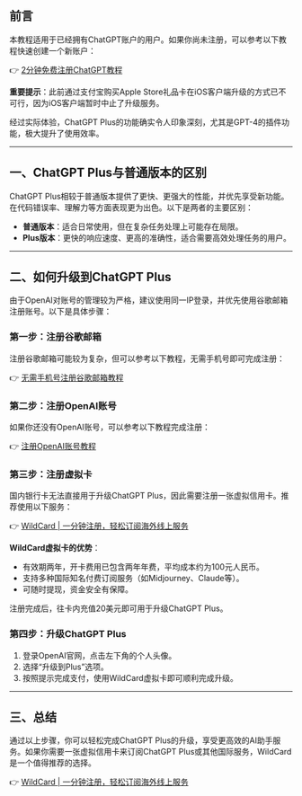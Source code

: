 ## 前言

本教程适用于已经拥有ChatGPT账户的用户。如果你尚未注册，可以参考以下教程快速创建一个新账户：

👉 [2分钟免费注册ChatGPT教程](https://bit.ly/bewildcard)

**重要提示**：此前通过支付宝购买Apple Store礼品卡在iOS客户端升级的方式已不可行，因为iOS客户端暂时中止了升级服务。

经过实际体验，ChatGPT Plus的功能确实令人印象深刻，尤其是GPT-4的插件功能，极大提升了使用效率。

---

## 一、ChatGPT Plus与普通版本的区别

ChatGPT Plus相较于普通版本提供了更快、更强大的性能，并优先享受新功能。在代码错误率、理解力等方面表现更为出色。以下是两者的主要区别：

- **普通版本**：适合日常使用，但在复杂任务处理上可能存在局限。
- **Plus版本**：更快的响应速度、更高的准确性，适合需要高效处理任务的用户。

---

## 二、如何升级到ChatGPT Plus

由于OpenAI对账号的管理较为严格，建议使用同一IP登录，并优先使用谷歌邮箱注册账号。以下是具体步骤：

### 第一步：注册谷歌邮箱

注册谷歌邮箱可能较为复杂，但可以参考以下教程，无需手机号即可完成注册：

👉 [无需手机号注册谷歌邮箱教程](https://bit.ly/bewildcard)

### 第二步：注册OpenAI账号

如果你还没有OpenAI账号，可以参考以下教程完成注册：

👉 [注册OpenAI账号教程](https://bit.ly/bewildcard)

### 第三步：注册虚拟卡

国内银行卡无法直接用于升级ChatGPT Plus，因此需要注册一张虚拟信用卡。推荐使用以下服务：

👉 [WildCard | 一分钟注册，轻松订阅海外线上服务](https://bit.ly/bewildcard)

**WildCard虚拟卡的优势**：
- 有效期两年，开卡费用已包含两年年费，平均成本约为100元人民币。
- 支持多种国际知名付费订阅服务（如Midjourney、Claude等）。
- 可随时提现，资金安全有保障。

注册完成后，往卡内充值20美元即可用于升级ChatGPT Plus。

### 第四步：升级ChatGPT Plus

1. 登录OpenAI官网，点击左下角的个人头像。
2. 选择“升级到Plus”选项。
3. 按照提示完成支付，使用WildCard虚拟卡即可顺利完成升级。

---

## 三、总结

通过以上步骤，你可以轻松完成ChatGPT Plus的升级，享受更高效的AI助手服务。如果你需要一张虚拟信用卡来订阅ChatGPT Plus或其他国际服务，WildCard是一个值得推荐的选择。

👉 [WildCard | 一分钟注册，轻松订阅海外线上服务](https://bit.ly/bewildcard)